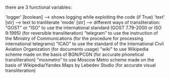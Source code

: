 there are 3 functional variables:

'logger' [boolean] --> shows logging while exploiting the code (if True)
'text' [str] --> text to tranliterate
'mode' [str] --> different ways of transliteration:
  "GOST" or "ISO" to use the international standard (GOST 7.79-2000 or ISO 9:1995) (for reversible transliteration)
  "telegram" to use the instruction of the Ministry of Communications (for the procedure for processing international telegrams)
  "ICAO" to use the standard of the International Civil Aviation Organization (for documents usage)
  "wiki" to use Wikipedia scheme made on the basis of BGN/PCGN (for accurate phonetical transliteration)
  "mosmetro" to use Moscow Metro scheme made on the basis of Wikipedia/Yandex.Maps by Lebedev Studio (for accurate visual transliteration)
